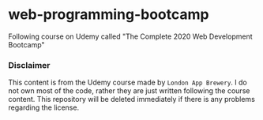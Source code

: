 # web-programming-bootcamp
Following course on Udemy called "The Complete 2020 Web Development Bootcamp"

### Disclaimer 
This content is from the Udemy course made by `London App Brewery`. 
I do not own most of the code, rather they are just written following the course content.
This repository will be deleted immediately if there is any problems regarding the license. 
